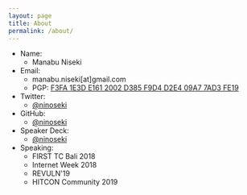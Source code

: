 ```yaml
---
layout: page
title: About
permalink: /about/
---
```


- Name:
  - Manabu Niseki
- Email:
  - manabu.niseki[at]gmail.com
  - PGP: [F3FA 1E3D E161 2002 D385 F9D4 D2E4 09A7 7AD3 FE19](https://flowcrypt.com/pub/manabu.niseki@gmail.com)
- Twitter:
  - [@ninoseki](https://twitter.com/ninoseki)
- GitHub:
  - [@ninoseki](https://github.com/ninoseki)
- Speaker Deck:
  - [@ninoseki](https://speakerdeck.com/ninoseki/)
- Speaking:
  - FIRST TC Bali 2018
  - Internet Week 2018
  - REVULN'19
  - HITCON Community 2019
